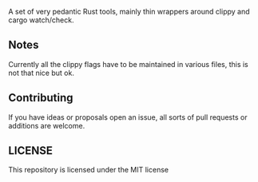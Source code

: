 A set of very pedantic Rust tools, mainly thin wrappers around clippy and cargo watch/check.

## Notes
Currently all the clippy flags have to be maintained in various files, this is not that nice but ok.

## Contributing
If you have ideas or proposals open an issue, all sorts of pull requests or additions are welcome.

## LICENSE 
This repository is licensed under the MIT license
 